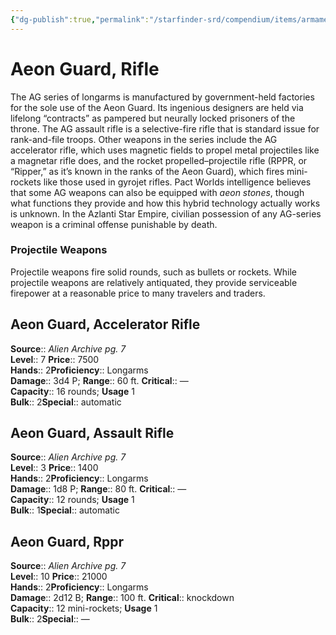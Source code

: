 ```yaml
---
{"dg-publish":true,"permalink":"/starfinder-srd/compendium/items/armaments/longarms/aeon-guard-rifle/"}
---
```



# Aeon Guard, Rifle

The AG series of longarms is manufactured by government-held factories for the sole use of the Aeon Guard. Its ingenious designers are held via lifelong “contracts” as pampered but neurally locked prisoners of the throne. The AG assault rifle is a selective-fire rifle that is standard issue for rank-and-file troops. Other weapons in the series include the AG accelerator rifle, which uses magnetic fields to propel metal projectiles like a magnetar rifle does, and the rocket propelled–projectile rifle (RPPR, or “Ripper,” as it’s known in the ranks of the Aeon Guard), which fires mini-rockets like those used in gyrojet rifles. Pact Worlds intelligence believes that some AG weapons can also be equipped with _aeon stones_, though what functions they provide and how this hybrid technology actually works is unknown. In the Azlanti Star Empire, civilian possession of any AG-series weapon is a criminal offense punishable by death.

### Projectile Weapons

Projectile weapons fire solid rounds, such as bullets or rockets. While projectile weapons are relatively antiquated, they provide serviceable firepower at a reasonable price to many travelers and traders.  

## Aeon Guard, Accelerator Rifle

**Source**:: _Alien Archive pg. 7_  
**Level**:: 7
**Price**:: 7500  
**Hands**:: 2**Proficiency**:: Longarms  
**Damage**:: 3d4 P; 
**Range**:: 60 ft.
**Critical**:: —  
**Capacity**:: 16 rounds; **Usage** 1  
**Bulk**:: 2**Special**:: automatic

## Aeon Guard, Assault Rifle

**Source**:: _Alien Archive pg. 7_  
**Level**:: 3
**Price**:: 1400  
**Hands**:: 2**Proficiency**:: Longarms  
**Damage**:: 1d8 P; 
**Range**:: 80 ft.
**Critical**:: —  
**Capacity**:: 12 rounds; **Usage** 1  
**Bulk**:: 1**Special**:: automatic

## Aeon Guard, Rppr

**Source**:: _Alien Archive pg. 7_  
**Level**:: 10
**Price**:: 21000  
**Hands**:: 2**Proficiency**:: Longarms  
**Damage**:: 2d12 B; 
**Range**:: 100 ft.
**Critical**:: knockdown  
**Capacity**:: 12 mini-rockets; **Usage** 1  
**Bulk**:: 2**Special**:: —
